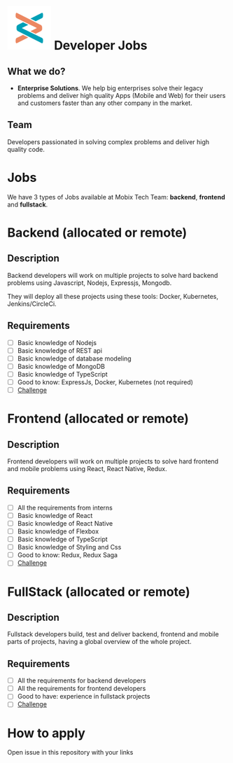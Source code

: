 # ![Mobix](./logo.png) Developer Jobs

## What we do?
- **Enterprise Solutions**. We help big enterprises solve their legacy problems and deliver high quality
Apps (Mobile and Web) for their users and customers faster than any other company in the market.

## Team
Developers passionated in solving complex problems and deliver high quality code.

# Jobs
We have 3 types of Jobs available at Mobix Tech Team: **backend**, **frontend** and **fullstack**.

# Backend (allocated or remote)
## Description
Backend developers will work on multiple projects to solve hard backend problems using Javascript, Nodejs, Expressjs, Mongodb.

They will deploy all these projects using these tools: Docker, Kubernetes, Jenkins/CircleCi.

## Requirements
- [ ] Basic knowledge of Nodejs
- [ ] Basic knowledge of REST api
- [ ] Basic knowledge of database modeling
- [ ] Basic knowledge of MongoDB
- [ ] Basic knowledge of TypeScript
- [ ] Good to know: ExpressJs, Docker, Kubernetes (not required)
- [ ] [Challenge](./backend/challenge.md)

# Frontend (allocated or remote)
## Description
Frontend developers will work on multiple projects to solve hard frontend and mobile problems using React, React Native, Redux.

## Requirements
- [ ] All the requirements from interns
- [ ] Basic knowledge of React
- [ ] Basic knowledge of React Native
- [ ] Basic knowledge of Flexbox
- [ ] Basic knowledge of TypeScript
- [ ] Basic knowledge of Styling and Css
- [ ] Good to know: Redux, Redux Saga
- [ ] [Challenge](./frontend/challenge.md)

# FullStack (allocated or remote)
## Description
Fullstack developers build, test and deliver backend, frontend and mobile parts of projects, having a global overview of the whole project.

## Requirements
- [ ] All the requirements for backend developers
- [ ] All the requirements for frontend developers
- [ ] Good to have: experience in fullstack projects
- [ ] [Challenge](./fullstack/challenge.md)

# How to apply
Open issue in this repository with your links
